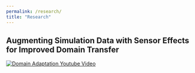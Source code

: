 ```yaml
---
permalink: /research/
title: "Research"
---
```


## Augmenting Simulation Data with Sensor Effects for Improved Domain Transfer
[![Domain Adaptation Youtube Video](https://img.youtube.com/vi/FZpD4aiO_rk&t=35s/0.jpg)](https://www.youtube.com/watch?v=FZpD4aiO_rk&t=35s)
